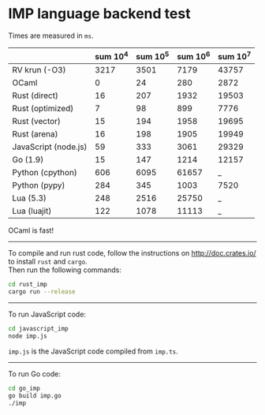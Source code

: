 # IMP language backend test  

Times are measured in `ms`.  

|   | sum $10^4$ | sum $10^5$ | sum $10^6$ | sum $10^7$ |
|---|---|---|---|---|
| RV krun (-O3)  | 3217   | 3501   | 7179  | 43757  |
| OCaml | 0 | 24 | 280 | 2872 |
| Rust (direct) | 16 | 207 | 1932 | 19503 |
| Rust (optimized) | 7 | 98 | 899 | 7776 |
| Rust (vector) | 15 | 194 | 1958 | 19695 |
| Rust (arena) | 16 | 198 | 1905 | 19949 |
| JavaScript (node.js) | 59 | 333 | 3061 | 29329 |
| Go (1.9) | 15 | 147 | 1214 | 12157 |
| Python (cpython) | 606 | 6095 | 61657  | _ |
| Python (pypy) | 284 | 345 | 1003 | 7520 |
| Lua (5.3) |248 | 2516 | 25750  | _ |
| Lua (luajit) | 122 | 1078 | 11113 | _ |

OCaml is fast!

---

To compile and run rust code, follow the instructions on http://doc.crates.io/ to install `rust` and `cargo`.  
Then run the following commands:  

```bash
cd rust_imp
cargo run --release
```

---

To run JavaScript code:  

```bash
cd javascript_imp
node imp.js
```

`imp.js` is the JavaScript code compiled from `imp.ts`.   

--- 

To run Go code:

```bash
cd go_imp
go build imp.go
./imp
```

